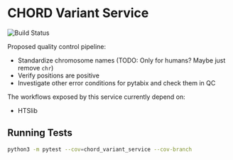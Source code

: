 # CHORD Variant Service

![Build Status](https://api.travis-ci.org/c3g/chord_variant_service.svg?branch=master)

Proposed quality control pipeline:

* Standardize chromosome names (TODO: Only for humans? Maybe just remove `chr`)
* Verify positions are positive
* Investigate other error conditions for pytabix and check them in QC

The workflows exposed by this service currently depend on:

* HTSlib


## Running Tests

```bash
python3 -m pytest --cov=chord_variant_service --cov-branch
```

